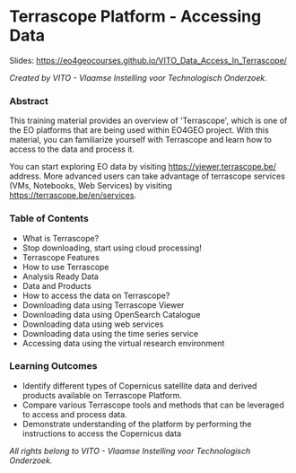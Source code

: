 # Terrascope Platform - Accessing Data
Slides: https://eo4geocourses.github.io/VITO_Data_Access_In_Terrascope/

_Created by VITO - Vlaamse Instelling voor Technologisch Onderzoek._

### Abstract
This training material provides an overview of 'Terrascope', which is one of the EO platforms that are being used within EO4GEO project. With this material, you can familiarize yourself with Terrascope and learn how to access to the data and process it.

You can start exploring EO data by visiting https://viewer.terrascope.be/ address.
More advanced users can take advantage of terrascope services (VMs, Notebooks, Web Services) by visiting https://terrascope.be/en/services.

### Table of Contents

* What is Terrascope?
* Stop downloading, start using cloud processing!
* Terrascope Features
* How to use Terrascope
* Analysis Ready Data
* Data and Products
* How to access the data on Terrascope?
* Downloading data using Terrascope Viewer
* Downloading data using OpenSearch Catalogue
* Downloading data using web services
* Downloading data using the time series service
* Accessing data using the virtual research environment

### Learning Outcomes
* Identify different types of Copernicus satellite data and derived products available on Terrascope Platform.
* Compare various Terrascope tools and methods that can be leveraged to access and process data.
* Demonstrate understanding of the platform by performing the instructions to access the Copernicus data 

_All rights belong to VITO - Vlaamse Instelling voor Technologisch Onderzoek._
